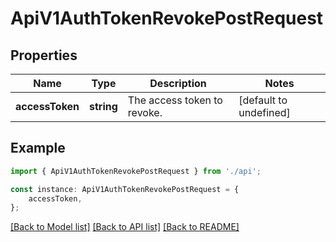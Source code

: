 # ApiV1AuthTokenRevokePostRequest


## Properties

Name | Type | Description | Notes
------------ | ------------- | ------------- | -------------
**accessToken** | **string** | The access token to revoke. | [default to undefined]

## Example

```typescript
import { ApiV1AuthTokenRevokePostRequest } from './api';

const instance: ApiV1AuthTokenRevokePostRequest = {
    accessToken,
};
```

[[Back to Model list]](../README.md#documentation-for-models) [[Back to API list]](../README.md#documentation-for-api-endpoints) [[Back to README]](../README.md)
